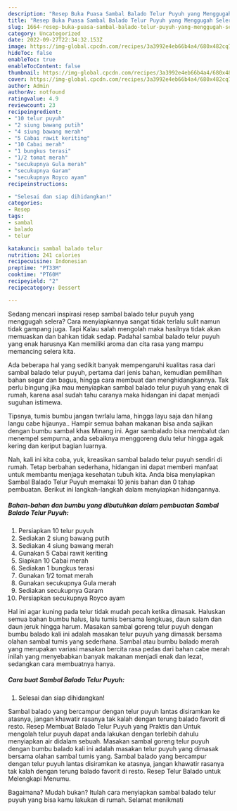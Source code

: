 ```yaml
---
description: "Resep Buka Puasa Sambal Balado Telur Puyuh yang Menggugah Selera"
title: "Resep Buka Puasa Sambal Balado Telur Puyuh yang Menggugah Selera"
slug: 1664-resep-buka-puasa-sambal-balado-telur-puyuh-yang-menggugah-selera
category: Uncategorized
date: 2022-09-27T22:34:32.153Z
image: https://img-global.cpcdn.com/recipes/3a3992e4eb66b4a4/680x482cq70/sambal-balado-telur-puyuh-foto-resep-utama.jpg
hideToc: false
enableToc: true
enableTocContent: false
thumbnail: https://img-global.cpcdn.com/recipes/3a3992e4eb66b4a4/680x482cq70/sambal-balado-telur-puyuh-foto-resep-utama.jpg
cover: https://img-global.cpcdn.com/recipes/3a3992e4eb66b4a4/680x482cq70/sambal-balado-telur-puyuh-foto-resep-utama.jpg
author: Admin
authorAv: notfound
ratingvalue: 4.9
reviewcount: 23
recipeingredient:
- "10 telur puyuh"
- "2 siung bawang putih"
- "4 siung bawang merah"
- "5 Cabai rawit keriting"
- "10 Cabai merah"
- "1 bungkus terasi"
- "1/2 tomat merah"
- "secukupnya Gula merah"
- "secukupnya Garam"
- "secukupnya Royco ayam"
recipeinstructions:

- "Selesai dan siap dihidangkan!"
categories:
- Resep
tags:
- sambal
- balado
- telur

katakunci: sambal balado telur 
nutrition: 241 calories
recipecuisine: Indonesian
preptime: "PT33M"
cooktime: "PT60M"
recipeyield: "2"
recipecategory: Dessert

---
```



Sedang mencari inspirasi resep sambal balado telur puyuh yang menggugah selera? Cara menyiapkannya sangat tidak terlalu sulit namun tidak gampang juga. Tapi Kalau salah mengolah maka hasilnya tidak akan memuaskan dan bahkan tidak sedap. Padahal sambal balado telur puyuh yang enak harusnya Kan memiliki aroma dan cita rasa yang mampu memancing selera kita.


Ada beberapa hal yang sedikit banyak mempengaruhi kualitas rasa dari sambal balado telur puyuh, pertama dari jenis bahan, kemudian pemilihan bahan segar dan bagus, hingga cara membuat dan menghidangkannya. Tak perlu bingung jika mau menyiapkan sambal balado telur puyuh yang enak di rumah, karena asal sudah tahu caranya maka hidangan ini dapat menjadi suguhan istimewa.

Tipsnya, tumis bumbu jangan twrlalu lama, hingga layu saja dan hilang langu cabe hijaunya.. Hampir semua bahan makanan bisa anda sajikan dengan bumbu sambal khas Minang ini. Agar sambalado bisa membalut dan menempel sempurna, anda sebaiknya menggoreng dulu telur hingga agak kering dan keriput bagian luarnya.


Nah, kali ini kita coba, yuk, kreasikan sambal balado telur puyuh sendiri di rumah. Tetap berbahan sederhana, hidangan ini dapat memberi manfaat untuk membantu menjaga kesehatan tubuh kita. Anda bisa menyiapkan Sambal Balado Telur Puyuh memakai 10 jenis bahan dan 0 tahap pembuatan. Berikut ini langkah-langkah dalam menyiapkan hidangannya.

<!--inarticleads1-->

##### Bahan-bahan dan bumbu yang dibutuhkan dalam pembuatan Sambal Balado Telur Puyuh:

1. Persiapkan 10 telur puyuh
1. Sediakan 2 siung bawang putih
1. Sediakan 4 siung bawang merah
1. Gunakan 5 Cabai rawit keriting
1. Siapkan 10 Cabai merah
1. Sediakan 1 bungkus terasi
1. Gunakan 1/2 tomat merah
1. Gunakan secukupnya Gula merah
1. Sediakan secukupnya Garam
1. Persiapkan secukupnya Royco ayam


Hal ini agar kuning pada telur tidak mudah pecah ketika dimasak. Haluskan semua bahan bumbu halus, lalu tumis bersama lengkuas, daun salam dan daun jeruk hingga harum. Masakan sambal goreng telur puyuh dengan bumbu balado kali ini adalah masakan telur puyuh yang dimasak bersama olahan sambal tumis yang sederhana. Sambal atau bumbu balado merah yang merupakan variasi masakan bercita rasa pedas dari bahan cabe merah inilah yang menyebabkan banyak makanan menjadi enak dan lezat, sedangkan cara membuatnya hanya. 

<!--inarticleads2-->

##### Cara buat Sambal Balado Telur Puyuh:


1. Selesai dan siap dihidangkan!

Sambal balado yang bercampur dengan telur puyuh lantas disiramkan ke atasnya, jangan khawatir rasanya tak kalah dengan terung balado favorit di resto. Resep Membuat Balado Telur Puyuh yang Praktis dan Untuk mengolah telur puyuh dapat anda lakukan dengan terlebih dahulu menyiapkan air didalam sebuah. Masakan sambal goreng telur puyuh dengan bumbu balado kali ini adalah masakan telur puyuh yang dimasak bersama olahan sambal tumis yang. Sambal balado yang bercampur dengan telur puyuh lantas disiramkan ke atasnya, jangan khawatir rasanya tak kalah dengan terung balado favorit di resto. Resep Telur Balado untuk Melengkapi Menumu. 

Bagaimana? Mudah bukan? Itulah cara menyiapkan sambal balado telur puyuh yang bisa kamu lakukan di rumah. Selamat menikmati
